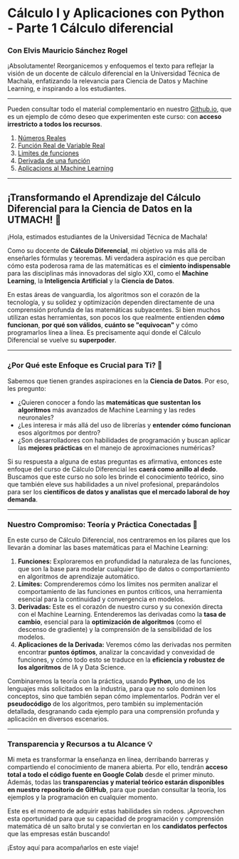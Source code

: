 # Cálculo I y Aplicaciones con Python - Parte 1 Cálculo diferencial

### Con Elvis Mauricio Sánchez Rogel

¡Absolutamente! Reorganicemos y enfoquemos el texto para reflejar la visión de un docente de cálculo diferencial en la Universidad Técnica de Machala, enfatizando la relevancia para Ciencia de Datos y Machine Learning, e inspirando a los estudiantes.

---

Pueden consultar todo el material complementario en nuestro [Github.io](https://elvis102.github.io/Calculo-Diferencal-IA-Utmach/), que es un ejemplo de cómo deseo que experimenten este curso: con **acceso irrestricto a todos los recursos**.

1. [Números Reales](https://elvis102.github.io/Calculo-Diferencal-IA-Utmach/docs/Numeros_Reales.html)
2. [Función Real de Variable Real]()
3. [Limites de funciones]()
4. [Derivada de una función]()
5. [Aplicacions al Machine Learning]()

---
## ¡Transformando el Aprendizaje del Cálculo Diferencial para la Ciencia de Datos en la UTMACH! 🚀

¡Hola, estimados estudiantes de la Universidad Técnica de Machala!

Como su docente de **Cálculo Diferencial**, mi objetivo va más allá de enseñarles fórmulas y teoremas. Mi verdadera aspiración es que perciban cómo esta poderosa rama de las matemáticas es el **cimiento indispensable** para las disciplinas más innovadoras del siglo XXI, como el **Machine Learning**, la **Inteligencia Artificial** y la **Ciencia de Datos**.

En estas áreas de vanguardia, los algoritmos son el corazón de la tecnología, y su solidez y optimización dependen directamente de una comprensión profunda de las matemáticas subyacentes. Si bien muchos utilizan estas herramientas, son pocos los que realmente entienden **cómo funcionan**, **por qué son válidos**, **cuánto se "equivocan"** y cómo programarlos línea a línea. Es precisamente aquí donde el Cálculo Diferencial se vuelve su **superpoder**.

---

### ¿Por Qué este Enfoque es Crucial para Ti? 🤔

Sabemos que tienen grandes aspiraciones en la **Ciencia de Datos**. Por eso, les pregunto:

* ¿Quieren conocer a fondo las **matemáticas que sustentan los algoritmos** más avanzados de Machine Learning y las redes neuronales?
* ¿Les interesa ir más allá del uso de librerías y **entender cómo funcionan** esos algoritmos por dentro?
* ¿Son desarrolladores con habilidades de programación y buscan aplicar las **mejores prácticas** en el manejo de aproximaciones numéricas?

Si su respuesta a alguna de estas preguntas es afirmativa, entonces este enfoque del curso de Cálculo Diferencial les **caerá como anillo al dedo**. Buscamos que este curso no solo les brinde el conocimiento teórico, sino que también eleve sus habilidades a un nivel profesional, preparándolos para ser los **científicos de datos y analistas que el mercado laboral de hoy demanda**.

---

### Nuestro Compromiso: Teoría y Práctica Conectadas 🔗

En este curso de Cálculo Diferencial, nos centraremos en los pilares que los llevarán a dominar las bases matemáticas para el Machine Learning:

1.  **Funciones:** Exploraremos en profundidad la naturaleza de las funciones, que son la base para modelar cualquier tipo de datos o comportamiento en algoritmos de aprendizaje automático.
2.  **Límites:** Comprenderemos cómo los límites nos permiten analizar el comportamiento de las funciones en puntos críticos, una herramienta esencial para la continuidad y convergencia en modelos.
3.  **Derivadas:** Este es el corazón de nuestro curso y su conexión directa con el Machine Learning. Entenderemos las derivadas como la **tasa de cambio**, esencial para la **optimización de algoritmos** (como el descenso de gradiente) y la comprensión de la sensibilidad de los modelos.
4.  **Aplicaciones de la Derivada:** Veremos cómo las derivadas nos permiten encontrar **puntos óptimos**, analizar la concavidad y convexidad de funciones, y cómo todo esto se traduce en la **eficiencia y robustez de los algoritmos** de IA y Data Science.

Combinaremos la teoría con la práctica, usando **Python**, uno de los lenguajes más solicitados en la industria, para que no solo dominen los conceptos, sino que también sepan cómo implementarlos. Podrán ver el **pseudocódigo** de los algoritmos, pero también su implementación detallada, desgranando cada ejemplo para una comprensión profunda y aplicación en diversos escenarios.

---

### Transparencia y Recursos a tu Alcance 💡

Mi meta es transformar la enseñanza en línea, derribando barreras y compartiendo el conocimiento de manera abierta. Por ello, tendrán **acceso total a todo el código fuente en Google Colab** desde el primer minuto. Además, todas las **transparencias y material teórico estarán disponibles en nuestro repositorio de GitHub**, para que puedan consultar la teoría, los ejemplos y la programación en cualquier momento.



Este es el momento de adquirir estas habilidades sin rodeos. ¡Aprovechen esta oportunidad para que su capacidad de programación y comprensión matemática dé un salto brutal y se conviertan en los **candidatos perfectos** que las empresas están buscando!

¡Estoy aquí para acompañarlos en este viaje!
